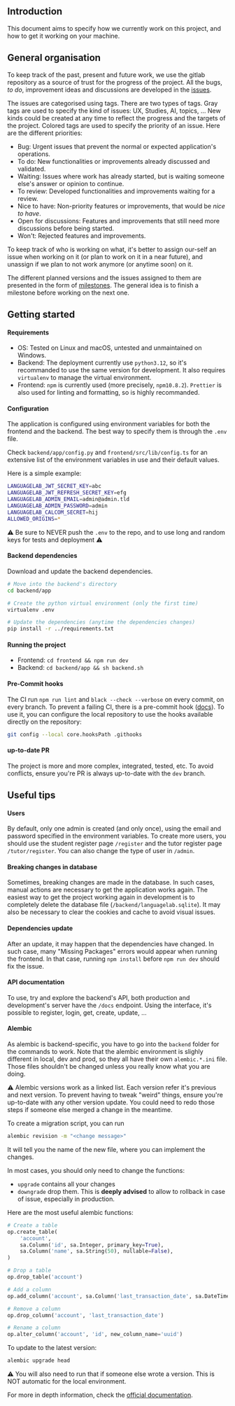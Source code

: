 ## Introduction

This document aims to specify how we currently work on this project, and how to get it working on your machine.

## General organisation

To keep track of the past, present and future work, we use the gitlab repository as a source of trust for the progress of the project. All the bugs, _to do_, improvement ideas and discussions are developed in the [issues](https://forge.uclouvain.be/sbibauw/languagelab/-/issues).

The issues are categorised using tags. There are two types of tags. Gray tags are used to specify the kind of issues: UX, Studies, AI, topics, ... New kinds could be created at any time to reflect the progress and the targets of the project. Colored tags are used to specify the priority of an issue. Here are the different priorities:

- Bug: Urgent issues that prevent the normal or expected application's operations.
- To do: New functionalities or improvements already discussed and validated.
- Waiting: Issues where work has already started, but is waiting someone else's answer or opinion to continue.
- To review: Developed functionalities and improvements waiting for a review.
- Nice to have: Non-priority features or improvements, that would be _nice to have_.
- Open for discussions: Features and improvements that still need more discussions before being started.
- Won't: Rejected features and improvements.

To keep track of who is working on what, it's better to assign our-self an issue when working on it (or plan to work on it in a near future), and unassign if we plan to not work anymore (or anytime soon) on it.

The different planned versions and the issues assigned to them are presented in the form of [milestones](https://forge.uclouvain.be/sbibauw/languagelab/-/milestones). The general idea is to finish a milestone before working on the next one.

## Getting started

#### Requirements

- OS: Tested on Linux and macOS, untested and unmaintained on Windows.
- Backend: The deployment currently use `python3.12`, so it's recommanded to use the same version for development. It also requires `virtualenv` to manage the virtual environment.
- Frontend: `npm` is currently used (more precisely, `npm10.8.2`). `Prettier` is also used for linting and formatting, so is highly recommanded.

#### Configuration

The application is configured using environment variables for both the frontend and the backend. The best way to specify them is through the `.env` file.

Check `backend/app/config.py` and `frontend/src/lib/config.ts` for an extensive list of the environment variables in use and their default values.

Here is a simple example:

```sh
LANGUAGELAB_JWT_SECRET_KEY=abc
LANGUAGELAB_JWT_REFRESH_SECRET_KEY=efg
LANGUAGELAB_ADMIN_EMAIL=admin@admin.tld
LANGUAGELAB_ADMIN_PASSWORD=admin
LANGUAGELAB_CALCOM_SECRET=hij
ALLOWED_ORIGINS=*
```

⚠ Be sure to NEVER push the `.env` to the repo, and to use long and random keys for tests and deployment ⚠

#### Backend dependencies

Download and update the backend dependencies.

```sh
# Move into the backend's directory
cd backend/app

# Create the python virtual environment (only the first time)
virtualenv .env

# Update the dependencies (anytime the dependencies changes)
pip install -r ../requirements.txt
```

#### Running the project

- Frontend: `cd frontend && npm run dev`
- Backend: `cd backend/app && sh backend.sh`

#### Pre-Commit hooks

The CI run `npm run lint` and `black --check --verbose` on every commit, on every branch. To prevent a failing CI, there is a pre-commit hook ([docs](https://git-scm.com/book/ms/v2/Customizing-Git-Git-Hooks)). To use it, you can configure the local repository to use the hooks available directly on the repository:

```sh
git config --local core.hooksPath .githooks
```

#### up-to-date PR

The project is more and more complex, integrated, tested, etc. To avoid conflicts, ensure you're PR is always up-to-date with the `dev` branch.

## Useful tips

#### Users

By default, only one admin is created (and only once), using the email and password specified in the environment variables. To create more users, you should use the student register page `/register` and the tutor register page `/tutor/register`. You can also change the type of user in `/admin`.

#### Breaking changes in database

Sometimes, breaking changes are made in the database. In such cases, manual actions are necessary to get the application works again. The easiest way to get the project working again in development is to completely delete the database file (`/backend/languagelab.sqlite`). It may also be necessary to clear the cookies and cache to avoid visual issues.

#### Dependencies update

After an update, it may happen that the dependencies have changed. In such case, many "Missing Packages" errors would appear when running the frontend. In that case, running `npm install` before `npm run dev` should fix the issue.

#### API documentation

To use, try and explore the backend's API, both production and development's server have the `/docs` endpoint. Using the interface, it's possible to register, login, get, create, update, ...

#### Alembic

As alembic is backend-specific, you have to go into the `backend` folder for the commands to work. Note that the alembic environment is slighly different in local, dev and prod, so they all have their own `alembic.*.ini` file. Those files shouldn't be changed unless you really know what you are doing.

:warning: Alembic versions work as a linked list. Each version refer it's previous and next version. To prevent having to tweak "weird" things, ensure you're up-to-date with any other version update. You could need to redo those steps if someone else merged a change in the meantime.

To create a migration script, you can run

```sh
alembic revision -m "<change message>"
```

It will tell you the name of the new file, where you can implement the changes.

In most cases, you should only need to change the functions:

- `upgrade` contains all your changes
- `downgrade` drop them. This is **deeply advised** to allow to rollback in case of issue, especially in production.

Here are the most useful alembic functions:

```python
# Create a table
op.create_table(
    'account',
    sa.Column('id', sa.Integer, primary_key=True),
    sa.Column('name', sa.String(50), nullable=False),
)

# Drop a table
op.drop_table('account')

# Add a column
op.add_column('account', sa.Column('last_transaction_date', sa.DateTime))

# Remove a column
op.drop_column('account', 'last_transaction_date')

# Rename a column
op.alter_column('account', 'id', new_column_name='uuid')
```

To update to the latest version:

```sh
alembic upgrade head
```

:warning: You will also need to run that if someone else wrote a version. This is NOT automatic for the local environment.

For more in depth information, check the [official documentation](https://alembic.sqlalchemy.org/en/latest/).
